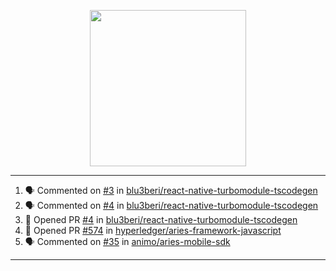 <p align="center">
<img src="https://user-images.githubusercontent.com/61358536/126118557-75ac74a7-4655-4289-9a8d-e536322b7423.png" height="250" width="250"/>
</p>

---

<!--START_SECTION:activity-->
1. 🗣 Commented on [#3](https://github.com/blu3beri/react-native-turbomodule-tscodegen/issues/3) in [blu3beri/react-native-turbomodule-tscodegen](https://github.com/blu3beri/react-native-turbomodule-tscodegen)
2. 🗣 Commented on [#4](https://github.com/blu3beri/react-native-turbomodule-tscodegen/issues/4) in [blu3beri/react-native-turbomodule-tscodegen](https://github.com/blu3beri/react-native-turbomodule-tscodegen)
3. 💪 Opened PR [#4](https://github.com/blu3beri/react-native-turbomodule-tscodegen/pull/4) in [blu3beri/react-native-turbomodule-tscodegen](https://github.com/blu3beri/react-native-turbomodule-tscodegen)
4. 💪 Opened PR [#574](https://github.com/hyperledger/aries-framework-javascript/pull/574) in [hyperledger/aries-framework-javascript](https://github.com/hyperledger/aries-framework-javascript)
5. 🗣 Commented on [#35](https://github.com/animo/aries-mobile-sdk/issues/35) in [animo/aries-mobile-sdk](https://github.com/animo/aries-mobile-sdk)
<!--END_SECTION:activity-->

---
